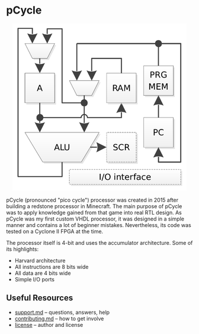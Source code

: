 # pCycle

<p align="center">
    <img src="doc/img/pipeline.png" alt="pCycle pipeline" width="470">
</p>

pCycle (pronounced "pico cycle") processor was created in 2015 after building a redstone processor in Minecraft. The main purpose of pCycle was to apply knowledge gained from that game into real RTL design. As pCycle was my first custom VHDL processor, it was designed in a simple manner and contains a lot of beginner mistakes. Nevertheless, its code was tested on a Cyclone II FPGA at the time.

The processor itself is 4-bit and uses the accumulator architecture. Some of its highlights:

* Harvard architecture
* All instructions are 8 bits wide
* All data are 4 bits wide
* Simple I/O ports

## Useful Resources

* [support.md](support.md) – questions, answers, help
* [contributing.md](contributing.md) – how to get involve
* [license](license) – author and license
